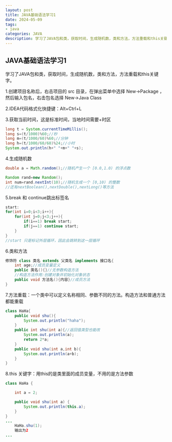 ```yaml
---
layout: post
title: JAVA基础语法学习1
date: 2024-05-09
tags:
- java
categories: JAVA
description: 学习了JAVA包和类，获取时间，生成随机数，类和方法，方法重载和this关键字。
---
```


## JAVA基础语法学习1

学习了JAVA包和类，获取时间，生成随机数，类和方法，方法重载和this关键字。
<!-- more -->

1.创建项目名称后，右击项目的 src 目录，在弹出菜单中选择 New→Package ，然后输入包名，右击包名选择 New→Java Class

2.IDEA代码格式化快捷键：Alt+Ctrl+L

3.获取当前时间，这是标准时间，当地时间需要+时区

```java
long t = System.currentTimeMillis();
long s=(t/1000)%60;//秒
long m=(t/1000/60)%60;//分钟
long h=(t/1000/60/60)%24;//小时
System.out.println(h+" "+m+" "+s);
```

4.生成随机数

```java
double a = Math.random();//随机产生一个 [0.0,1.0) 的浮点数

Random rand=new Random();
int num=rand.nextInt(10);//随机生成一个 [0,10) 的整数
//还有nextBoolean(),nextDouble(),nextLong()等方法
```

5.break 和 continue跳出标签名

```java
start:
for(int i=0;i<3;i++){
    for(int j=0;j<3;j++){
        if(i==1) break start;
        if(j==1) continue start;
    }
}
//start 只是标记外层循环，因此会跳转到这一层循环
```

6.类和方法

```java
修饰符 class 类名 extends 父类名 implements 接口名{
    int age;//成员变量定义
    public 类名(){}//无参数构造方法
    //构造方法作用:创建对象并初始化对象状态
    public void 方法名(){内容}//成员方法
}
```

7.方法重载：一个类中可以定义名称相同、参数不同的方法。构造方法和普通方法都能重载

```java
class HaHa{
    public void shu(){
        System.out.println("haha");
    }
    public int shu(int a){//返回值类型也能改
        System.out.println(a);
        return 2*a;
    }
    public void shu(int a,int b){
        System.out.println(a+b);
    }
}
```

8.this 关键字：用this的是类里面的成员变量，不用的是方法参数

```java
class HaHa {

    int a = 2;

    public void shu(int a) {
        System.out.println(this.a);
    }
}
...
    HaHa.shu(1);
	输出为2
...
```

